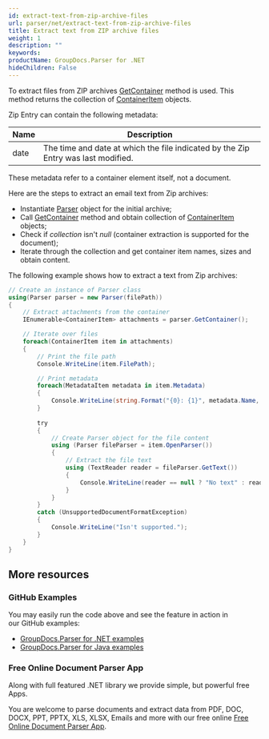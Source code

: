 ```yaml
---
id: extract-text-from-zip-archive-files
url: parser/net/extract-text-from-zip-archive-files
title: Extract text from ZIP archive files
weight: 1
description: ""
keywords: 
productName: GroupDocs.Parser for .NET
hideChildren: False
---
```

To extract files from ZIP archives [GetContainer](https://apireference.groupdocs.com/net/parser/groupdocs.parser/parser/methods/getcontainer) method is used. This method returns the collection of [ContainerItem](https://apireference.groupdocs.com/net/parser/groupdocs.parser.data/containeritem) objects.

Zip Entry can contain the following metadata:

| Name | Description |
| --- | --- |
| date | The time and date at which the file indicated by the Zip Entry was last modified. |

These metadata refer to a container element itself, not a document.

Here are the steps to extract an email text from Zip archives:

*   Instantiate [Parser](https://apireference.groupdocs.com/net/parser/groupdocs.parser/parser) object for the initial archive;
*   Call [GetContainer](https://apireference.groupdocs.com/net/parser/groupdocs.parser/parser/methods/getcontainer) method and obtain collection of [ContainerItem](https://apireference.groupdocs.com/net/parser/groupdocs.parser.data/containeritem) objects;
*   Check if *collection* isn't *null* (container extraction is supported for the document);
*   Iterate through the collection and get container item names, sizes and obtain content.

The following example shows how to extract a text from Zip archives:

```csharp
// Create an instance of Parser class
using(Parser parser = new Parser(filePath))
{
    // Extract attachments from the container
    IEnumerable<ContainerItem> attachments = parser.GetContainer();

    // Iterate over files
    foreach(ContainerItem item in attachments)
    {
		// Print the file path
		Console.WriteLine(item.FilePath);

        // Print metadata
        foreach(MetadataItem metadata in item.Metadata)
        {
            Console.WriteLine(string.Format("{0}: {1}", metadata.Name, metadata.Value));
        }
       
        try
        {
            // Create Parser object for the file content
            using (Parser fileParser = item.OpenParser())
            {
                // Extract the file text
                using (TextReader reader = fileParser.GetText())
                {
                    Console.WriteLine(reader == null ? "No text" : reader.ReadToEnd());
                }
            }
        }
        catch (UnsupportedDocumentFormatException)
        {
            Console.WriteLine("Isn't supported.");
        }
	}
}
```

## More resources

### GitHub Examples

You may easily run the code above and see the feature in action in our GitHub examples:

*   [GroupDocs.Parser for .NET examples](https://github.com/groupdocs-parser/GroupDocs.Parser-for-.NET)    
*   [GroupDocs.Parser for Java examples](https://github.com/groupdocs-parser/GroupDocs.Parser-for-Java)    

### Free Online Document Parser App

Along with full featured .NET library we provide simple, but powerful free Apps.

You are welcome to parse documents and extract data from PDF, DOC, DOCX, PPT, PPTX, XLS, XLSX, Emails and more with our free online [Free Online Document Parser App](https://products.groupdocs.app/parser).